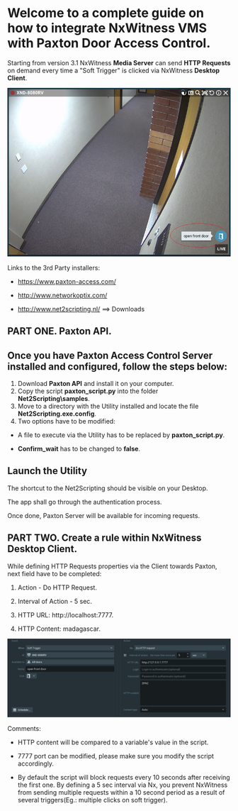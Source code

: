 Welcome to a complete guide on how to integrate NxWitness VMS with Paxton Door Access Control.
==============================================================================================


Starting from version 3.1 NxWitness __Media Server__ can send __HTTP Requests__ on demand every time a "Soft Trigger" is clicked via NxWitness __Desktop Client__.

![Screenshot](https://github.com/kolobokzaebok/VMS-plus-DAC/blob/master/images/ofd.jpg)

Links to the 3rd Party installers:


- https://www.paxton-access.com/


- http://www.networkoptix.com/


- http://www.net2scripting.nl/ ==> Downloads

PART ONE. Paxton API.
---------------------


Once you have Paxton Access Control Server installed and configured, follow the steps below:
--------------------------------------------------------------------------------------------

1. Download __Paxton API__ and install it on your computer.
2. Copy the script __paxton_script.py__ into the folder __Net2Scripting\samples__.
3. Move to a directory with the Utility installed and locate the file __Net2Scripting.exe.config__.
4. Two options have to be modified:


- A file to execute via the Utility has to be replaced by __paxton_script.py__.


- __Confirm_wait__ has to be changed to __false__.

Launch the Utility
------------------

The shortcut to the Net2Scripting should be visible on your Desktop.


The app shall go through the authentication process.


Once done, Paxton Server will be available for incoming requests.


PART TWO. Create a rule within NxWitness Desktop Client.
--------------------------------------------------------


While defining HTTP Requests properties via the Client towards Paxton, next field have to be completed:


1. Action - Do HTTP Request.


2. Interval of Action - 5 sec.


3. HTTP URL: http://localhost:7777.


4. HTTP Content: madagascar.

![Screenshot](https://github.com/kolobokzaebok/VMS-plus-DAC/blob/master/images/scr1.jpg)

Comments:


- HTTP content will be compared to a variable's value in the script.


- 7777 port can be modified, please make sure you modify the script accordingly.


- By default the script will block requests every 10 seconds after receiving the first one. By defining a 5 sec interval via Nx, you prevent NxWitness from sending multiple requests
 within a 10 second period as a result of several triggers(Eg.: multiple clicks on soft trigger).
